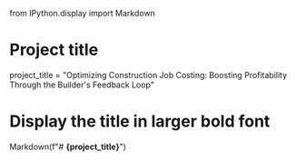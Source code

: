from IPython.display import Markdown

# Project title
project_title = "Optimizing Construction Job Costing: Boosting Profitability Through the Builder's Feedback Loop"

# Display the title in larger bold font
Markdown(f"# **{project_title}**")
